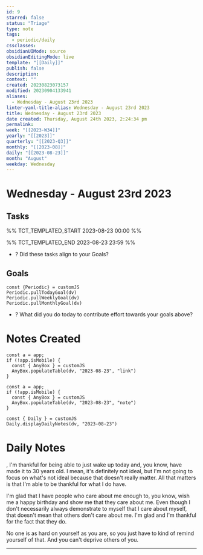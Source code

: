 ```yaml
---
id: 9
starred: false
status: "Triage"
type: note
tags:
  - periodic/daily
cssclasses: 
obsidianUIMode: source
obsidianEditingMode: live
template: "[[Daily]]"
publish: false
description: 
context: ""
created: 20230823073157
modified: 20230904133941
aliases:
  - Wednesday - August 23rd 2023
linter-yaml-title-alias: Wednesday - August 23rd 2023
title: Wednesday - August 23rd 2023
date created: Thursday, August 24th 2023, 2:24:34 pm
permalink: 
week: "[[2023-W34]]"
yearly: "[[2023]]"
quarterly: "[[2023-Q3]]"
monthly: "[[2023-08]]"
daily: "[[2023-08-23]]"
month: "August"
weekday: Wednesday
---
```


# Wednesday - August 23rd 2023

## Tasks

%% TCT_TEMPLATED_START 2023-08-23 00:00 %%

%% TCT_TEMPLATED_END 2023-08-23 23:59 %%
- ? Did these tasks align to your Goals?

## Goals

```dataviewjs
const {Periodic} = customJS
Periodic.pullTodayGoal(dv)
Periodic.pullWeeklyGoal(dv)
Periodic.pullMonthlyGoal(dv)
```
- ? What did you do today to contribute effort towards your goals above?

# Notes Created

```dataviewjs
const a = app;
if (!app.isMobile) {
  const { AnyBox } = customJS
  AnyBox.populateTable(dv, "2023-08-23", "link")
}
```

```dataviewjs
const a = app;
if (!app.isMobile) {
  const { AnyBox } = customJS
  AnyBox.populateTable(dv, "2023-08-23", "note")
}
```

```dataviewjs
const { Daily } = customJS
Daily.displayDailyNotes(dv, "2023-08-23")
```

# Daily Notes
, I'm thankful for being able to just wake up today and, you know, have made it to 30 years old. I mean, it's definitely not ideal, but I'm not going to focus on what's not ideal because that doesn't really matter. All that matters is that I'm able to be thankful for what I do have.

I'm glad that I have people who care about me enough to, you know, wish me a happy birthday and show me that they care about me. Even though I don't necessarily always demonstrate to myself that I care about myself, that doesn't mean that others don't care about me. I'm glad and I'm thankful for the fact that they do.

No one is as hard on yourself as you are, so you just have to kind of remind yourself of that. And you can't deprive others of you.

---
